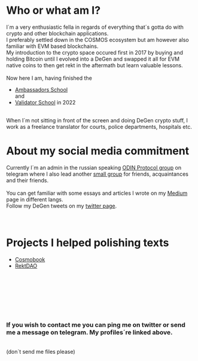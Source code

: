 # Who or what am I?
I´m a very enthusiastic fella in regards of everything that´s gotta do with crypto and other blockchain applications. <br />
I preferably settled down in the COSMOS ecosystem but am however also familiar with EVM based blockchains. <br />
My introduction to the crypto space occured first in 2017 by buying and holding Bitcoin until I evolved into a DeGen and swapped it all for EVM native coins to then get rekt in the aftermath but learn valuable lessons. <br /> <br />
Now here I am, having finished the 
- [Ambassadors School](https://ambassadors.school/) <br />
and
- [Validator School](https://validators.network/) in 2022 <br /> <br />

When I´m not sitting in front of the screen and doing DeGen crypto stuff, I work as a freelance translator for courts, police departments, hospitals etc.  
# About my social media commitment
Currently I´m an admin in the russian speaking
[ODIN Protocol group](https://t.me/ODINprotocol_ru) on telegram where I also lead another [small group](https://t.me/+Pg3xmYOyfnxiOWQy) for friends, acquaintances and their friends.<br />
<br />
You can get familiar with some essays and articles I wrote on my [Medium](https://medium.com/@Nicolas_Danylove) page in different langs.
<br />
Follow my DeGen tweets on my [twitter page](https://twitter.com/bbbmining21).
<br />
<br />
<br />
# Projects I helped polishing texts

- [Cosmobook](https://github.com/keepyourlightson/cosmobook_eng)
- [RektDAO](https://medium.com/@daorekt)
<br />
<br />
<br /><br />
<br />
<br />


### If you wish to contact me you can ping me on twitter or send me a message on telegram. My profiles´re linked above. 
<br />
(don´t send me files please)
